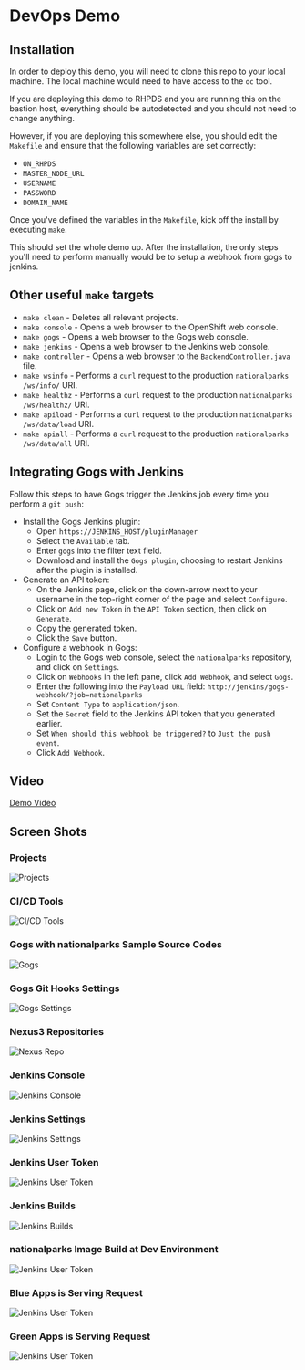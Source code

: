 # DevOps Demo

## Installation
In order to deploy this demo, you will need to clone this repo to your local
machine. The local machine would need to have access to the `oc` tool.

If you are deploying this demo to RHPDS and you are running this on the
bastion host, everything should be autodetected and you should not need to
change anything.

However, if you are deploying this somewhere else, you should edit the
`Makefile` and ensure that the following variables are set correctly:

* `ON_RHPDS`
* `MASTER_NODE_URL`
* `USERNAME`
* `PASSWORD`
* `DOMAIN_NAME`

Once you've defined the variables in the `Makefile`, kick off the install by
executing `make`.

This should set the whole demo up. After the installation, the only steps
you'll need to perform manually would be to setup a webhook from gogs to
jenkins.


## Other useful `make` targets

* `make clean` - Deletes all relevant projects.
* `make console` - Opens a web browser to the OpenShift web console.
* `make gogs` - Opens a web browser to the Gogs web console.
* `make jenkins` - Opens a web browser to the Jenkins web console.
* `make controller` - Opens a web browser to the `BackendController.java` file.
* `make wsinfo` - Performs a `curl` request to the production `nationalparks` `/ws/info/` URI.
* `make healthz` - Performs a `curl` request to the production `nationalparks` `/ws/healthz/` URI.
* `make apiload` - Performs a `curl` request to the production `nationalparks` `/ws/data/load` URI.
* `make apiall` - Performs a `curl` request to the production `nationalparks` `/ws/data/all` URI.


## Integrating Gogs with Jenkins

Follow this steps to have Gogs trigger the Jenkins job every time you perform
a `git push`:

* Install the Gogs Jenkins plugin:
    * Open `https://JENKINS_HOST/pluginManager`
    * Select the `Available` tab.
    * Enter `gogs` into the filter text field.
    * Download and install the `Gogs plugin`, choosing to restart Jenkins after
      the plugin is installed.
* Generate an API token:
    * On the Jenkins page, click on the down-arrow next to your username in
      the top-right corner of the page and select `Configure`.
    * Click on `Add new Token` in the `API Token` section, then click on
      `Generate`.
    * Copy the generated token.
    * Click the `Save` button.
* Configure a webhook in Gogs:
    * Login to the Gogs web console, select the `nationalparks` repository,
      and click on `Settings`.
    * Click on `Webhooks` in the left pane, click `Add Webhook`, and select `Gogs`.
    * Enter the following into the `Payload URL` field: `http://jenkins/gogs-webhook/?job=nationalparks`
    * Set `Content Type` to `application/json`.
    * Set the `Secret` field to the Jenkins API token that you generated earlier.
    * Set `When should this webhook be triggered?` to `Just the push event`.
    * Click `Add Webhook`.


## Video
[Demo Video](https://www.dropbox.com/s/31bzz7ccrb9o0hz/OCP%20CICD%20Demo%202.mp4?dl=0)

## Screen Shots
### Projects
![Projects](https://github.com/chengkuangan/devops/blob/master/docs/images/projects.png?raw=true)
### CI/CD Tools
![CI/CD Tools](https://github.com/chengkuangan/devops/blob/master/docs/images/cicdtools.png?raw=true)
### Gogs with nationalparks Sample Source Codes
![Gogs](https://github.com/chengkuangan/devops/blob/master/docs/images/gogs-nationalparks.png?raw=true)
### Gogs Git Hooks Settings
![Gogs Settings](https://github.com/chengkuangan/devops/blob/master/docs/images/gogs-nationalparks-settings.png?raw=true)
### Nexus3 Repositories
![Nexus Repo](https://github.com/chengkuangan/devops/blob/master/docs/images/nexus3-repo.png?raw=true)
### Jenkins Console
![Jenkins Console](https://github.com/chengkuangan/devops/blob/master/docs/images/jenkins-console.png?raw=true)
### Jenkins Settings
![Jenkins Settings](https://github.com/chengkuangan/devops/blob/master/docs/images/jenkins-settings.png?raw=true)
### Jenkins User Token
![Jenkins User Token](https://github.com/chengkuangan/devops/blob/master/docs/images/jenkins-user-token.png?raw=true)
### Jenkins Builds
![Jenkins Builds](https://github.com/chengkuangan/devops/blob/master/docs/images/jenkins-build.png?raw=true)
### nationalparks Image Build at Dev Environment
![Jenkins User Token](https://github.com/chengkuangan/devops/blob/master/docs/images/imagebuild-dev.png?raw=true)
### Blue Apps is Serving Request
![Jenkins User Token](https://github.com/chengkuangan/devops/blob/master/docs/images/green-apps.png?raw=true)
### Green Apps is Serving Request
![Jenkins User Token](https://github.com/chengkuangan/devops/blob/master/docs/images/blue-apps.png?raw=true)